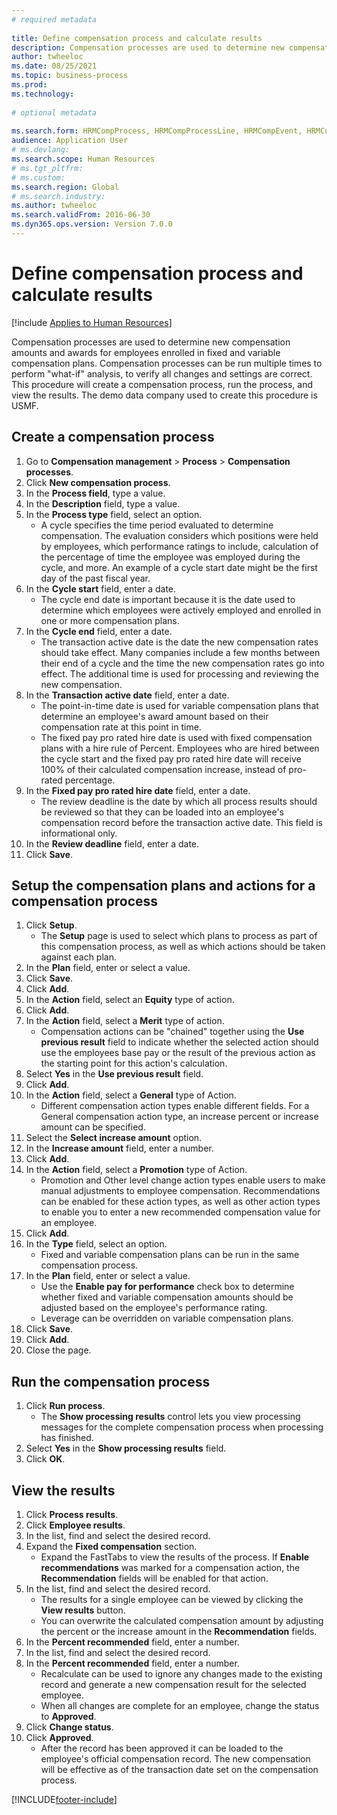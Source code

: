 ```yaml
--- 
# required metadata 
 
title: Define compensation process and calculate results
description: Compensation processes are used to determine new compensation amounts and awards for employees enrolled in fixed and variable compensation plans. 
author: twheeloc
ms.date: 08/25/2021
ms.topic: business-process 
ms.prod:  
ms.technology:  
 
# optional metadata 
 
ms.search.form: HRMCompProcess, HRMCompProcessLine, HRMCompEvent, HRMCompEventEmpl, HcmCompensationWorkspace 
audience: Application User 
# ms.devlang:  
ms.search.scope: Human Resources
# ms.tgt_pltfrm:  
# ms.custom:  
ms.search.region: Global
# ms.search.industry: 
ms.author: twheeloc
ms.search.validFrom: 2016-06-30 
ms.dyn365.ops.version: Version 7.0.0 
---
```


# Define compensation process and calculate results

[!include [Applies to Human Resources](../includes/applies-to-hr.md)]

Compensation processes are used to determine new compensation amounts and awards for employees enrolled in fixed and variable compensation plans. Compensation processes can be run multiple times to perform "what-if" analysis, to verify all changes and settings are correct. This procedure will create a compensation process, run the process, and view the results. The demo data company used to create this procedure is USMF.


## Create a compensation process
1. Go to **Compensation management** > **Process** > **Compensation processes**.
2. Click **New compensation process**.
3. In the **Process field**, type a value.
4. In the **Description** field, type a value.
5. In the **Process type** field, select an option.
    * A cycle specifies the time period evaluated to determine compensation. The evaluation considers which positions were held by employees, which performance ratings to include, calculation of the percentage of time the employee was employed during the cycle, and more. An example of a cycle start date might be the first day of the past fiscal year.  
6. In the **Cycle start** field, enter a date.
    * The cycle end date is important because it is the date used to determine which employees were actively employed and enrolled in one or more compensation plans.  
7. In the **Cycle end** field, enter a date.
    * The transaction active date is the date the new compensation rates should take effect. Many companies include a few months between their end of a cycle and the time the new compensation rates go into effect. The additional time is used for processing and reviewing the new compensation.  
8. In the **Transaction active date** field, enter a date.
    * The point-in-time date is used for variable compensation plans that determine an employee's award amount based on their compensation rate at this point in time.  
    * The fixed pay pro rated hire date is used with fixed compensation plans with a hire rule of Percent. Employees who are hired between the cycle start and the fixed pay pro rated hire date will receive 100% of their calculated compensation increase, instead of pro-rated percentage.  
9. In the **Fixed pay pro rated hire date** field, enter a date.
    * The review deadline is the date by which all process results should be reviewed so that they can be loaded into an employee's compensation record before the transaction active date. This field is informational only.  
10. In the **Review deadline** field, enter a date.
11. Click **Save**.

## Setup the compensation plans and actions for a compensation process
1. Click **Setup**.
    * The **Setup** page is used to select which plans to process as part of this compensation process, as well as which actions should be taken against each plan.  
2. In the **Plan** field, enter or select a value.
3. Click **Save**.
4. Click **Add**.
5. In the **Action** field, select an **Equity** type of action.
6. Click **Add**.
7. In the **Action** field, select a **Merit** type of action.
    * Compensation actions can be "chained" together using the **Use previous result** field to indicate whether the selected action should use the employees base pay or the result of the previous action as the starting point for this action's calculation.  
8. Select **Yes** in the **Use previous result** field.
9. Click **Add**.
10. In the **Action** field, select a **General** type of Action.
    * Different compensation action types enable different fields. For a General compensation action type, an increase percent or increase amount can be specified.  
11. Select the **Select increase amount** option.
12. In the **Increase amount** field, enter a number.
13. Click **Add**.
14. In the **Action** field, select a **Promotion** type of Action.
    * Promotion and Other level change action types enable users to make manual adjustments to employee compensation. Recommendations can be enabled for these action types, as well as other action types to enable you to enter a new recommended compensation value for an employee.  
15. Click **Add**.
16. In the **Type** field, select an option.
    * Fixed and variable compensation plans can be run in the same compensation process.  
17. In the **Plan** field, enter or select a value.
    * Use the **Enable pay for performance** check box to determine whether fixed and variable compensation amounts should be adjusted based on the employee's performance rating.  
    * Leverage can be overridden on variable compensation plans.  
18. Click **Save**.
19. Click **Add**.
20. Close the page.

## Run the compensation process
1. Click **Run process**.
    * The **Show processing results** control lets you view processing messages for the complete compensation process when processing has finished.  
2. Select **Yes** in the **Show processing results** field.
3. Click **OK**.

## View the results
1. Click **Process results**.
2. Click **Employee results**.
3. In the list, find and select the desired record.
4. Expand the **Fixed compensation** section.
    * Expand the FastTabs to view the results of the process. If **Enable recommendations** was marked for a compensation action, the **Recommendation** fields will be enabled for that action.  
5. In the list, find and select the desired record.
    * The results for a single employee can be viewed by clicking the **View results** button.  
    * You can overwrite the calculated compensation amount by adjusting the percent or the increase amount in the **Recommendation** fields.  
6. In the **Percent recommended** field, enter a number.
7. In the list, find and select the desired record.
8. In the **Percent recommended** field, enter a number.
    * Recalculate can be used to ignore any changes made to the existing record and generate a new compensation result for the selected employee.  
    * When all changes are complete for an employee, change the status to **Approved**.  
9. Click **Change status**.
10. Click **Approved**.
    * After the record has been approved it can be loaded to the employee's official compensation record. The new compensation will be effective as of the transaction date set on the compensation process.  



[!INCLUDE[footer-include](../includes/footer-banner.md)]
